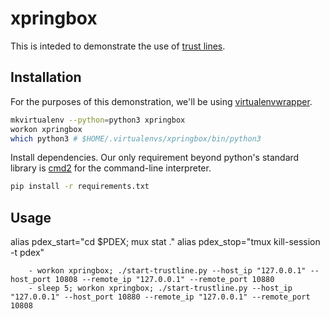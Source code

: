 # xpringbox

This is inteded to demonstrate the use of [trust lines](https://developers.ripple.com/trust-lines-and-issuing.html).

## Installation

For the purposes of this demonstration, we'll be using [virtualenvwrapper](https://virtualenvwrapper.readthedocs.io/en/latest/). 

```bash
mkvirtualenv --python=python3 xpringbox
workon xpringbox
which python3 # $HOME/.virtualenvs/xpringbox/bin/python3
```

Install dependencies. Our only requirement beyond python's standard library is [cmd2](https://github.com/python-cmd2/cmd2) for the command-line interpreter.

```bash
pip install -r requirements.txt
```

## Usage

alias pdex_start="cd $PDEX; mux stat ."
alias pdex_stop="tmux kill-session -t pdex"

        - workon xpringbox; ./start-trustline.py --host_ip "127.0.0.1" --host_port 10808 --remote_ip "127.0.0.1" --remote_port 10880
        - sleep 5; workon xpringbox; ./start-trustline.py --host_ip "127.0.0.1" --host_port 10880 --remote_ip "127.0.0.1" --remote_port 10808
